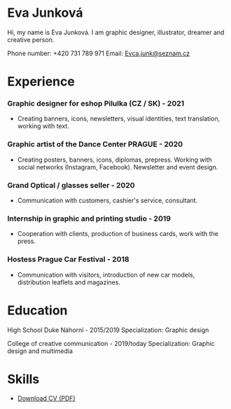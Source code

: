 

# Eva Junková

Hi, my name is Eva Junková. I am graphic designer, illustrator, dreamer and creative person.

Phone number: +420 731 789 971
Email: Evca.junk@seznam.cz


# Experience

### Graphic designer for eshop Pilulka (CZ / SK) - 2021

- Creating banners, icons, newsletters, visual identities, text translation, working with text.



### Graphic artist of the Dance Center PRAGUE - 2020

- Creating posters, banners, icons, diplomas, prepress. Working with social networks (Instagram, Facebook). Newsletter and event design.


### Grand Optical / glasses seller - 2020

- Communication with customers, cashier's service, consultant. 


### Internship in graphic and printing studio - 2019

- Cooperation with clients, production of business cards, work with the press.


### Hostess Prague Car Festival - 2018

- Communication with visitors, introduction of new car models, distribution leaflets and magazines.


# Education

High School Duke Náhorní - 2015/2019
Specialization: Graphic design

College of creative communication - 2019/today
Specialization: Graphic design and multimedia


# Skills

<!-- Not just software, please! See Caroline Win’s skills section: https://www.carolinewin.com/resume -->

- [Download CV (PDF)](pdf/cv-2021-11-jgagne.pdf) <!-- At the top or bottom? -->
